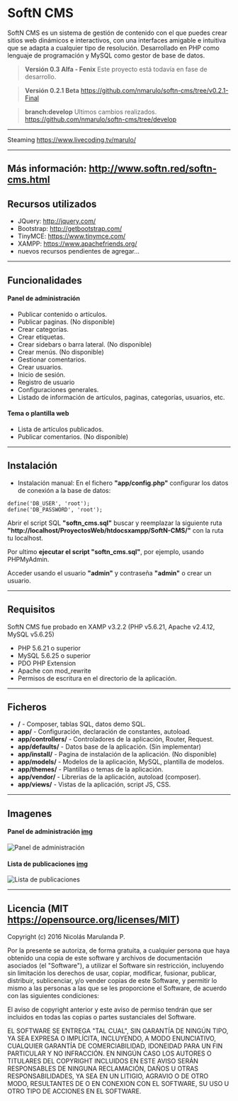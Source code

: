 SoftN CMS
===================

SoftN CMS es un sistema de gestión de contenido con el que puedes crear sitios web dinámicos e interactivos, con una interfaces amigable e intuitiva que se adapta a cualquier tipo de resolución. Desarrollado en PHP como lenguaje de programación y MySQL como gestor de base de datos.

> **Versión 0.3 Alfa - Fenix** Este proyecto está todavía en fase de desarrollo.

> **Versión 0.2.1 Beta** https://github.com/nmarulo/softn-cms/tree/v0.2.1-Final

> **branch:develop** Ultimos cambios realizados. https://github.com/nmarulo/softn-cms/tree/develop

----------

Steaming https://www.livecoding.tv/marulo/

----------

Más información: http://www.softn.red/softn-cms.html
----------

Recursos utilizados
-------------

- JQuery: http://jquery.com/
- Bootstrap: http://getbootstrap.com/
- TinyMCE: https://www.tinymce.com/
- XAMPP: https://www.apachefriends.org/
- nuevos recursos pendientes de agregar...

----------

Funcionalidades
-------------

#### Panel de administración

- Publicar contenido o artículos.
- Publicar paginas. (No disponible)
- Crear categorías.
- Crear etiquetas.
- Crear sidebars o barra lateral. (No disponible)
- Crear menús. (No disponible)
- Gestionar comentarios.
- Crear usuarios.
- Inicio de sesión.
- Registro de usuario
- Configuraciones generales.
- Listado de información de artículos, paginas, categorías, usuarios, etc.

#### Tema o plantilla web

- Lista de artículos publicados.
- Publicar comentarios. (No disponible)

----------

Instalación
-------------------

- Instalación manual: 
En el fichero **"app/config.php"** configurar los datos de conexión a la base de datos:
```
define('DB_USER', 'root');
define('DB_PASSWORD', 'root');
```

Abrir el script SQL **"softn_cms.sql"** buscar y reemplazar la siguiente ruta **"http://localhost/ProyectosWeb/htdocsxampp/SoftN-CMS/"** con la ruta tu localhost.

Por ultimo **ejecutar el script "softn_cms.sql"**, por ejemplo, usando PHPMyAdmin.

Acceder usando el usuario **"admin"** y contraseña **"admin"** o crear un usuario.

----------

Requisitos
-------------

SoftN CMS fue probado en XAMP v3.2.2 (PHP v5.6.21, Apache v2.4.12, MySQL v5.6.25)

- PHP 5.6.21 o superior
- MySQL 5.6.25 o superior
- PDO PHP Extension
- Apache con mod_rewrite
- Permisos de escritura en el directorio de la aplicación.

----------

Ficheros
--------------------

- **/** - Composer, tablas SQL, datos demo SQL.
- **app/** - Configuración, declaración de constantes, autoload.
- **app/controllers/** - Controladores de la aplicación, Router, Request.
- **app/defaults/** - Datos base de la aplicación. (Sin implementar)
- **app/install/** - Pagina de instalación de la aplicación. (No disponible)
- **app/models/** - Modelos de la aplicación, MySQL, plantilla de modelos.
- **app/themes/** - Plantillas o temas de la aplicación.
- **app/vendor/** - Librerias de la aplicación, autoload (composer).
- **app/views/** - Vistas de la aplicación, script JS, CSS.

----------

Imagenes
--------------------

#### Panel de administración [img](http://i392.photobucket.com/albums/pp4/nmarulo/2_zpszycfoycl.png "Panel de administración")
![Panel de administración](http://i392.photobucket.com/albums/pp4/nmarulo/2_zpszycfoycl.png "Panel de administración")
#### Lista de publicaciones [img](http://i392.photobucket.com/albums/pp4/nmarulo/3_zpspjzjw5y4.png "Lista de publicaciones")
![Lista de publicaciones](http://i392.photobucket.com/albums/pp4/nmarulo/3_zpspjzjw5y4.png "Lista de publicaciones")

----------

Licencia (MIT https://opensource.org/licenses/MIT)
--------------------


Copyright (c) 2016 Nicolás Marulanda P.

Por la presente se autoriza, de forma gratuita, a cualquier persona que haya obtenido una copia de este software y archivos de documentación asociados (el "Software"), a utilizar el Software sin restricción, incluyendo sin limitación los derechos de usar, copiar, modificar, fusionar, publicar, distribuir, sublicenciar, y/o vender copias de este Software, y permitir lo mismo a las personas a las que se les proporcione el Software, de acuerdo con las siguientes condiciones:

El aviso de copyright anterior y este aviso de permiso tendrán que ser incluidos en todas las copias o partes sustanciales del Software.

EL SOFTWARE SE ENTREGA "TAL CUAL", SIN GARANTÍA DE NINGÚN TIPO, YA SEA EXPRESA O IMPLÍCITA, INCLUYENDO, A MODO ENUNCIATIVO, CUALQUIER GARANTÍA DE COMERCIABILIDAD, IDONEIDAD PARA UN FIN PARTICULAR Y NO INFRACCIÓN. EN NINGÚN CASO LOS AUTORES O TITULARES DEL COPYRIGHT INCLUIDOS EN ESTE AVISO SERÁN RESPONSABLES DE NINGUNA RECLAMACIÓN, DAÑOS U OTRAS RESPONSABILIDADES, YA SEA EN UN LITIGIO, AGRAVIO O DE OTRO MODO, RESULTANTES DE O EN CONEXION CON EL SOFTWARE, SU USO U OTRO TIPO DE ACCIONES EN EL SOFTWARE.